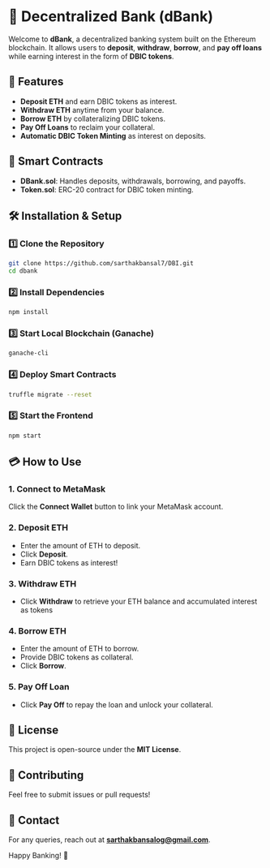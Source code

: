 # 🏦 Decentralized Bank (dBank)

Welcome to **dBank**, a decentralized banking system built on the Ethereum blockchain. It allows users to **deposit**, **withdraw**, **borrow**, and **pay off loans** while earning interest in the form of **DBIC tokens**.

## 🚀 Features
- **Deposit ETH** and earn DBIC tokens as interest.
- **Withdraw ETH** anytime from your balance.
- **Borrow ETH** by collateralizing DBIC tokens.
- **Pay Off Loans** to reclaim your collateral.
- **Automatic DBIC Token Minting** as interest on deposits.

## 📌 Smart Contracts
- **DBank.sol**: Handles deposits, withdrawals, borrowing, and payoffs.
- **Token.sol**: ERC-20 contract for DBIC token minting.

## 🛠 Installation & Setup
### 1️⃣ Clone the Repository
```sh
git clone https://github.com/sarthakbansal7/DBI.git
cd dbank
```

### 2️⃣ Install Dependencies
```sh
npm install
```

### 3️⃣ Start Local Blockchain (Ganache)
```sh
ganache-cli
```

### 4️⃣ Deploy Smart Contracts
```sh
truffle migrate --reset
```

### 5️⃣ Start the Frontend
```sh
npm start
```

## 💳 How to Use
### **1. Connect to MetaMask**
Click the **Connect Wallet** button to link your MetaMask account.

### **2. Deposit ETH**
- Enter the amount of ETH to deposit.
- Click **Deposit**.
- Earn DBIC tokens as interest!

### **3. Withdraw ETH**
- Click **Withdraw** to retrieve your ETH balance and accumulated interest as tokens

### **4. Borrow ETH**
- Enter the amount of ETH to borrow.
- Provide DBIC tokens as collateral.
- Click **Borrow**.

### **5. Pay Off Loan**
- Click **Pay Off** to repay the loan and unlock your collateral.

## 📜 License
This project is open-source under the **MIT License**.

## 🤝 Contributing
Feel free to submit issues or pull requests!

## 📧 Contact
For any queries, reach out at **sarthakbansalog@gmail.com**.

Happy Banking! 🚀

